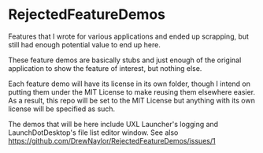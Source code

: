 # RejectedFeatureDemos
Features that I wrote for various applications and ended up scrapping, but still had enough potential value to end up here.

These feature demos are basically stubs and just enough of the original application to show the feature of interest, but nothing else.

Each feature demo will have its license in its own folder, though I intend on putting them under the MIT License to make reusing them elsewhere easier. As a result, this repo will be set to the MIT License but anything with its own license will be specified as such.

The demos that will be here include UXL Launcher's logging and LaunchDotDesktop's file list editor window. See also https://github.com/DrewNaylor/RejectedFeatureDemos/issues/1
